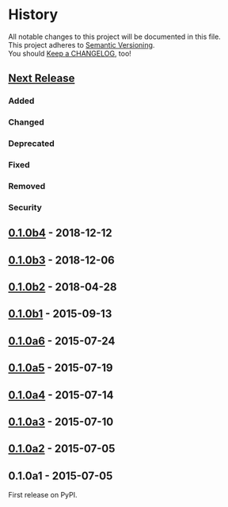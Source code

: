 History
=======

All notable changes to this project will be documented in this file.  
This project adheres to [Semantic Versioning](https://semver.org/).  
You should [Keep a CHANGELOG](https://keepachangelog.com/), too!

[Next Release](https://github.com/sfischer13/python-arpa/compare/0.1.0b3...HEAD)
--------------------------------------------------------------------------------

### Added

### Changed

### Deprecated

### Fixed

### Removed

### Security

[0.1.0b4](https://github.com/sfischer13/python-arpa/compare/0.1.0b3...0.1.0b4) - 2018-12-12
-------------------------------------------------------------------------------------------

[0.1.0b3](https://github.com/sfischer13/python-arpa/compare/0.1.0b2...0.1.0b3) - 2018-12-06
-------------------------------------------------------------------------------------------

[0.1.0b2](https://github.com/sfischer13/python-arpa/compare/0.1.0b1...0.1.0b2) - 2018-04-28
-------------------------------------------------------------------------------------------

[0.1.0b1](https://github.com/sfischer13/python-arpa/compare/0.1.0a6...0.1.0b1) - 2015-09-13
-------------------------------------------------------------------------------------------

[0.1.0a6](https://github.com/sfischer13/python-arpa/compare/0.1.0a5...0.1.0a6) - 2015-07-24
-------------------------------------------------------------------------------------------

[0.1.0a5](https://github.com/sfischer13/python-arpa/compare/0.1.0a4...0.1.0a5) - 2015-07-19
-------------------------------------------------------------------------------------------

[0.1.0a4](https://github.com/sfischer13/python-arpa/compare/0.1.0a3...0.1.0a4) - 2015-07-14
-------------------------------------------------------------------------------------------

[0.1.0a3](https://github.com/sfischer13/python-arpa/compare/0.1.0a2...0.1.0a3) - 2015-07-10
-------------------------------------------------------------------------------------------

[0.1.0a2](https://github.com/sfischer13/python-arpa/compare/0.1.0a1...0.1.0a2) - 2015-07-05
-------------------------------------------------------------------------------------------

0.1.0a1 - 2015-07-05
--------------------

First release on PyPI.
